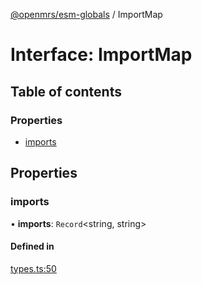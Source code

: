 [@openmrs/esm-globals](../API.md) / ImportMap

# Interface: ImportMap

## Table of contents

### Properties

- [imports](importmap.md#imports)

## Properties

### imports

• **imports**: `Record`<string, string\>

#### Defined in

[types.ts:50](https://github.com/openmrs/openmrs-esm-core/blob/master/packages/framework/esm-globals/src/types.ts#L50)
